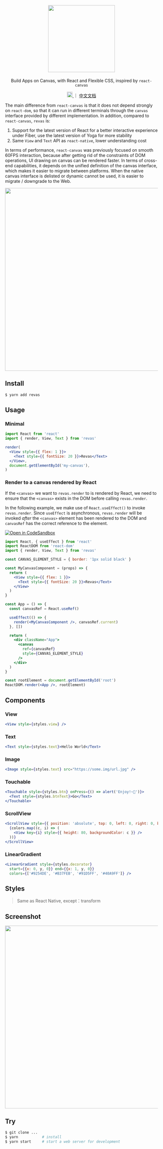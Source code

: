 <h1 align="center">
<img src="https://user-images.githubusercontent.com/5719833/74748305-3fb20680-52a3-11ea-81c3-98804dceb602.png" width=220 />
</h1>

<p align="center">
Build Apps on Canvas, with React and Flexible CSS, inspired by <code>react-canvas</code>
</p>

<p align="center">
  <a href="https://badge.fury.io/js/revas">
    <img src="https://badge.fury.io/js/revas.svg" alt="npm version" height="18">
  </a> ｜ <a href="https://github.com/pinqy520/revas/blob/master/doc/README-zh.md">中文文档</a>
</p>

The main difference from `react-canvas` is that it does not depend strongly on `react-dom`, so that it can run in different terminals through the `canvas` interface provided by different implementation. In addition, compared to `react-canvas`, `revas` is:

1. Support for the latest version of React for a better interactive experience under Fiber, use the latest version of Yoga for more stability
2. Same `View` and `Text` API as `react-native`, lower understanding cost

In terms of performance, `react-canvas` was previously focused on smooth 60FPS interaction, because after getting rid of the constraints of DOM operations, UI drawing on canvas can be rendered faster. In terms of cross-end capabilities, it depends on the unified definition of the canvas interface, which makes it easier to migrate between platforms. When the native canvas interface is delisted or dynamic cannot be used, it is easier to migrate / downgrade to the Web.

<p align="center">
  <img src="https://user-images.githubusercontent.com/5719833/74748350-52c4d680-52a3-11ea-9a00-f23c8f359b72.png" width=600 />
</p>

## Install

```bash
$ yarn add revas
```

## Usage

### Minimal

```jsx
import React from 'react'
import { render, View, Text } from 'revas'

render(
  <View style={{ flex: 1 }}>
    <Text style={{ fontSize: 20 }}>Revas</Text>
  </View>,
  document.getElementById('my-canvas'),
)
```

### Render to a canvas rendered by React

If the `<canvas>` we want to `revas.render` to is rendered by React, we need to ensure that the `<canvas>` exists in the DOM before calling `revas.render`.

In the following example, we make use of `React.useEffect()` to invoke `revas.render`. Since `useEffect` is asynchronous, `revas.render` will be invoked _after_ the `<canvas>` element has been rendered to the DOM and `canvasRef` has the correct reference to the element.   

<a href="https://codesandbox.io/s/polished-browser-n2myg?fontsize=14&hidenavigation=1&theme=dark">
  <img alt="Open in CodeSandbox" src="https://codesandbox.io/static/img/play-codesandbox.svg">
</a>
   

```jsx
import React, { useEffect } from 'react'
import ReactDOM from 'react-dom'
import { render, View, Text } from 'revas'

const CANVAS_ELEMENT_STYLE = { border: '1px solid black' }

const MyCanvasComponent = (props) => {
  return (
    <View style={{ flex: 1 }}>
      <Text style={{ fontSize: 20 }}>Revas</Text>
    </View>
  )
}

const App = () => {
  const canvasRef = React.useRef()

  useEffect(() => {
    render(<MyCanvasComponent />, canvasRef.current)
  }, [])

  return (
    <div className="App">
      <canvas
        ref={canvasRef}
        style={CANVAS_ELEMENT_STYLE}
      />
    </div>
  )
}

const rootElement = document.getElementById('root')
ReactDOM.render(<App />, rootElement)
```

## Components

### View

```jsx
<View style={styles.view} />
```

### Text

```jsx
<Text style={styles.text}>Hello World</Text>
```

### Image

```jsx
<Image style={styles.text} src="https://some.img/url.jpg" />
```

### Touchable

```jsx
<Touchable style={styles.btn} onPress={() => alert('Enjoy!~🎉')}>
  <Text style={styles.btnText}>Go</Text>
</Touchable>
```

### ScrollView

```jsx
<ScrollView style={{ position: 'absolute', top: 0, left: 0, right: 0, bottom: 0 }}>
  {colors.map((c, i) => (
    <View key={i} style={{ height: 80, backgroundColor: c }} />
  ))}
</ScrollView>
```

### LinearGradient

```jsx
<LinearGradient style={styles.decorator}
  start={{x: 0, y, 0}} end={{x: 1, y, 0}} 
  colors={['#9254DE', '#B37FEB', '#91D5FF', '#40A9FF']} />
```

## Styles

> Same as React Native, except：transform

## Screenshot

<p align="center">
  <img src="https://user-images.githubusercontent.com/5719833/74612290-052f5900-513f-11ea-94ff-17ea50b31a50.png" width=600 />
</p>

## Try

```bash
$ git clone ...
$ yarn           # install
$ yarn start     # start a web server for development
```


